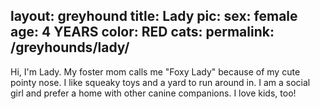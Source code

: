 layout: greyhound
title: Lady
pic: 
sex: female
age: 4 YEARS
color: RED
cats:
permalink: /greyhounds/lady/
---
Hi, I'm Lady.  My foster mom calls me "Foxy Lady" because of my cute pointy nose.  I like squeaky toys and a yard to run around in.
I am a social girl and prefer a home with other canine companions.  I love kids, too!
